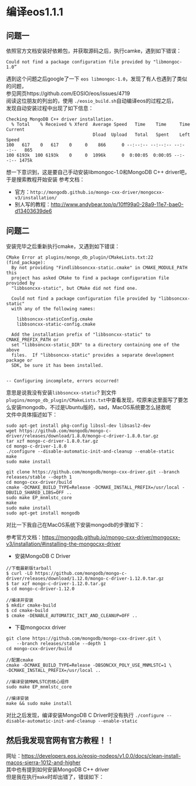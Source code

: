 # 编译eos1.1.1

## 问题一
依照官方文档安装好依赖包，并获取源码之后，执行camke，遇到如下错误：       

`Could not find a package configuration file provided by "libmongoc-1.0”`

遇到这个问题之后google了一下 `eos libmongoc-1.0`，发现了有人也遇到了类似的问题，       
参见网页https://github.com/EOSIO/eos/issues/4719       
阅读这位朋友的列出的，使用 `./eosio_build.sh`自动编译eos的过程之后，          
发现自动安装过程中出现了如下信息：              
```
Checking MongoDB C++ driver installation.
  % Total    % Received % Xferd  Average Speed   Time    Time     Time  Current
                                 Dload  Upload   Total   Spent    Left  Speed
100   617    0   617    0     0    866      0 --:--:-- --:--:-- --:--:--   865
100 6193k  100 6193k    0     0  1096k      0  0:00:05  0:00:05 --:--:-- 1475k
```
想一下意识到，这是要自己手动安装libmongoc-1.0和MongoDB C++ driver吧，于是搜索教程开始安装
参考文档：
* 官方：`http://mongodb.github.io/mongo-cxx-driver/mongocxx-v3/installation/`
* 别人写的教程：http://www.andybear.top/p/10ff99a0-28a9-11e7-bae0-d13403639de6


## 问题二

安装完毕之后重新执行cmake，又遇到如下错误：
```
CMake Error at plugins/mongo_db_plugin/CMakeLists.txt:22 (find_package):
  By not providing "Findlibbsoncxx-static.cmake" in CMAKE_MODULE_PATH this
  project has asked CMake to find a package configuration file provided by
  "libbsoncxx-static", but CMake did not find one.

  Could not find a package configuration file provided by "libbsoncxx-static"
  with any of the following names:

    libbsoncxx-staticConfig.cmake
    libbsoncxx-static-config.cmake

  Add the installation prefix of "libbsoncxx-static" to CMAKE_PREFIX_PATH or
  set "libbsoncxx-static_DIR" to a directory containing one of the above
  files.  If "libbsoncxx-static" provides a separate development package or
  SDK, be sure it has been installed.


-- Configuring incomplete, errors occurred!
```
意思是说我没有安装`libbsoncxx-static`?
到文件`plugins/mongo_db_plugin/CMakeLists.txt`中查看发现，哎原来这里面写了要怎么安装mongodb，不过是Ubuntu版的，sad，MacOS系统要怎么拯救呢              
文件中具体描述如下：     
```
sudo apt-get install pkg-config libssl-dev libsasl2-dev
wget https://github.com/mongodb/mongo-c-driver/releases/download/1.8.0/mongo-c-driver-1.8.0.tar.gz
tar xzf mongo-c-driver-1.8.0.tar.gz
cd mongo-c-driver-1.8.0
./configure --disable-automatic-init-and-cleanup --enable-static
make
sudo make install

git clone https://github.com/mongodb/mongo-cxx-driver.git --branch releases/stable --depth 1
cd mongo-cxx-driver/build
cmake -DCMAKE_BUILD_TYPE=Release -DCMAKE_INSTALL_PREFIX=/usr/local -DBUILD_SHARED_LIBS=OFF ..
sudo make EP_mnmlstc_core
make
sudo make install
sudo apt-get install mongodb
```

对比一下我自己在MacOS系统下安装mongodb的步骤如下：

参考官方文档：https://mongodb.github.io/mongo-cxx-driver/mongocxx-v3/installation/#installing-the-mongocxx-driver      
* 安装MongoDB C Driver
```
//下载最新版tarball
$ curl -LO https://github.com/mongodb/mongo-c-driver/releases/download/1.12.0/mongo-c-driver-1.12.0.tar.gz
$ tar xzf mongo-c-driver-1.12.0.tar.gz
$ cd mongo-c-driver-1.12.0

//编译并安装
$ mkdir cmake-build
$ cd cmake-build
$ cmake -DENABLE_AUTOMATIC_INIT_AND_CLEANUP=OFF ..
```
  
* 下载mongocxx driver
```
git clone https://github.com/mongodb/mongo-cxx-driver.git \
    --branch releases/stable --depth 1
cd mongo-cxx-driver/build

//配置cmake
cmake -DCMAKE_BUILD_TYPE=Release -DBSONCXX_POLY_USE_MNMLSTC=1 \
-DCMAKE_INSTALL_PREFIX=/usr/local ..

//编译安装MNMLSTC的核心组件
sudo make EP_mnmlstc_core

//编译安装
make && sudo make install
```


对比之后发现，编译安装MongoDB C Driver时没有执行
`./configure --disable-automatic-init-and-cleanup --enable-static`


## 然后我发现官网有官方教程！！
网址：https://developers.eos.io/eosio-nodeos/v1.0.0/docs/clean-install-macos-sierra-1012-and-higher                       
其中也有提到如何安装MongoDB C++ driver              
但是我在执行`make`时却出错了，错误如下：



